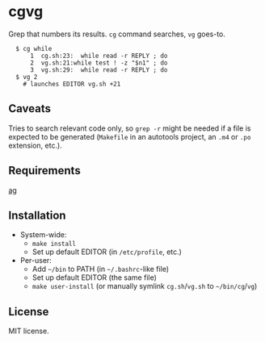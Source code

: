 cgvg
====
Grep that numbers its results.
`cg` command searches, `vg` goes-to.

```
  $ cg while
      1  cg.sh:23:  while read -r REPLY ; do
      2  vg.sh:21:while test ! -z "$n1" ; do
      3  vg.sh:29:  while read -r REPLY ; do
  $ vg 2
    # launches EDITOR vg.sh +21
```

Caveats
-------
Tries to search relevant code only, so `grep -r` might be needed
if a file is expected to be generated (`Makefile` in an autotools project,
an `.m4` or `.po` extension, etc.).

Requirements
------------
[ag](https://github.com/ggreer/the_silver_searcher.git)

Installation
------------
- System-wide:
  * `make install`
  * Set up default EDITOR (in `/etc/profile`, etc.)
- Per-user:
  * Add `~/bin` to PATH (in `~/.bashrc`-like file)
  * Set up default EDITOR (the same file)
  * `make user-install` (or manually symlink `cg.sh`/`vg.sh` to `~/bin/cg`/`vg`)

License
-------
MIT license.

